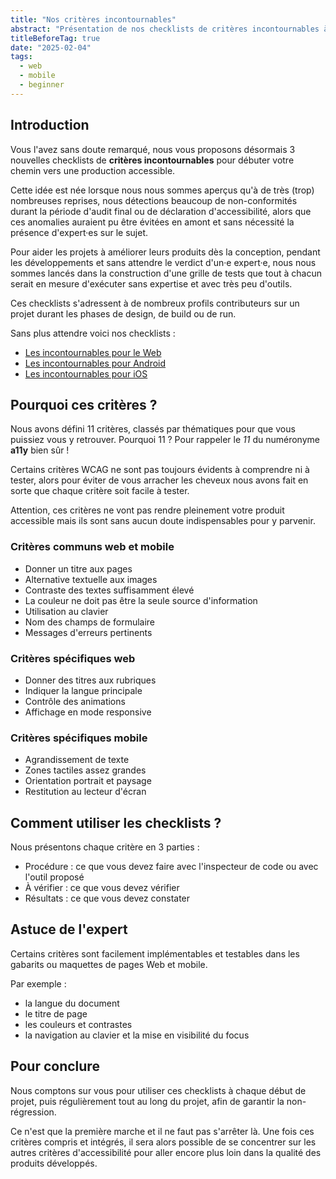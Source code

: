 ```yaml
---
title: "Nos critères incontournables"
abstract: "Présentation de nos checklists de critères incontournables à respecter pour tous les projets web et mobile"
titleBeforeTag: true
date: "2025-02-04"
tags:
  - web
  - mobile
  - beginner
---
```


## Introduction
Vous l'avez sans doute remarqué, nous vous proposons désormais 3 nouvelles checklists de **critères incontournables** pour débuter votre chemin vers une production accessible. 

Cette idée est née lorsque nous nous sommes aperçus qu'à de très (trop) nombreuses reprises, nous détections beaucoup de non-conformités durant la période d'audit final ou de déclaration d'accessibilité, alors que ces anomalies auraient pu être évitées en amont et sans nécessité la présence d'expert·es sur le sujet.

Pour aider les projets à améliorer leurs produits dès la conception, pendant les développements et sans attendre le verdict d'un·e expert·e, nous nous sommes lancés dans la construction d'une grille de tests que tout à chacun serait en mesure d'exécuter sans expertise et avec très peu d'outils.

Ces checklists s'adressent à de nombreux profils contributeurs sur un projet durant les phases de design, de build ou de run. 

Sans plus attendre voici nos checklists :

- <a href="https://a11y-guidelines.orange.com/fr/web/checklist-initiale/">Les incontournables pour le Web</a>
- <a href="https://a11y-guidelines.orange.com/fr/mobile/android/checklist/">Les incontournables pour Android</a>
- <a href="https://a11y-guidelines.orange.com/fr/mobile/ios/checklist/">Les incontournables pour iOS</a>


## Pourquoi ces critères ?
Nous avons défini 11 critères, classés par thématiques pour que vous puissiez vous y retrouver. Pourquoi 11 ? Pour rappeler le _11_ du numéronyme **a11y** bien sûr !

Certains critères WCAG ne sont pas toujours évidents à comprendre ni à tester, alors pour éviter de vous arracher les cheveux nous avons fait en sorte que chaque critère soit facile à tester.

Attention, ces critères ne vont pas rendre pleinement votre produit accessible mais ils sont sans aucun doute indispensables pour y parvenir.

### Critères communs web et mobile
- Donner un titre aux pages
- Alternative textuelle aux images
- Contraste des textes suffisamment élevé
- La couleur ne doit pas être la seule source d'information
- Utilisation au clavier
- Nom des champs de formulaire
- Messages d'erreurs pertinents

### Critères spécifiques web
- Donner des titres aux rubriques
- Indiquer la langue principale
- Contrôle des animations
- Affichage en mode responsive

### Critères spécifiques mobile
- Agrandissement de texte
- Zones tactiles assez grandes
- Orientation portrait et paysage
- Restitution au lecteur d'écran


## Comment utiliser les checklists ?
Nous présentons chaque critère en 3 parties :

- Procédure : ce que vous devez faire avec l'inspecteur de code ou avec l'outil proposé
- À vérifier : ce que vous devez vérifier
- Résultats : ce que vous devez constater


## Astuce de l'expert
Certains critères sont facilement implémentables et testables dans les gabarits ou maquettes de pages Web et mobile.

Par exemple :
- la langue du document
- le titre de page
- les couleurs et contrastes
- la navigation au clavier et la mise en visibilité du focus


## Pour conclure
Nous comptons sur vous pour utiliser ces checklists à chaque début de projet, puis régulièrement tout au long du projet, afin de garantir la non-régression.

Ce n'est que la première marche et il ne faut pas s'arrêter là. Une fois ces critères compris et intégrés, il sera alors possible de se concentrer sur les autres critères d'accessibilité pour aller encore plus loin dans la qualité des produits développés.